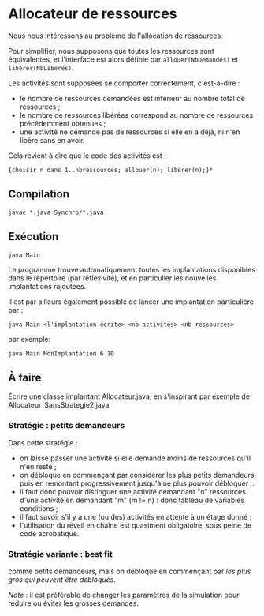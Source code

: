 Allocateur de ressources
=========================

Nous nous intéressons au problème de l'allocation de ressources.

Pour simplifier, nous supposons que toutes les ressources sont équivalentes,
et l'interface est alors définie par `allouer(NbDemandés)` et
`libérer(NbLibérés)`.

Les activités sont supposées se comporter correctement, c'est-à-dire :

 - le nombre de ressources demandées est inférieur au nombre total de
   ressources ;
 - le nombre de ressources libérées correspond au nombre de ressources
   précédemment obtenues ;
 - une activité ne demande pas de ressources si elle en a déjà, ni n'en libère
   sans en avoir.

Cela revient à dire que le code des activités est :

    {choisir n dans 1..nbressources; allouer(n); libérer(n);}*

Compilation
-----------
    javac *.java Synchro/*.java

Exécution
---------
    java Main

Le programme trouve automatiquement toutes les implantations disponibles
dans le répertoire (par réflexivité), et en particulier les nouvelles
implantations rajoutées.

Il est par ailleurs également possible de lancer une implantation particulière par :

    java Main <l'implantation écrite> <nb activités> <nb ressources>

par exemple:

    java Main MonImplantation 6 10


À faire
-------

Écrire une classe implantant Allocateur.java, en s'inspirant par exemple de
Allocateur_SansStrategie2.java

### Stratégie : petits demandeurs
Dans cette stratégie :

- on laisse passer une activité si elle demande moins de ressources qu'il n'en reste ;
- on débloque en commençant par considérer les plus petits demandeurs,
  puis en remontant progressivement jusqu'à ne plus pouvoir débloquer ;.
- il faut donc pouvoir distinguer une activité demandant "n" ressources d'une
  activité en demandant "m" (m != n) : donc tableau de variables conditions ;
- il faut savoir s'il y a une (ou des) activités en attente à un étage donné ;
- l'utilisation du réveil en chaîne est quasiment obligatoire, sous peine de code acrobatique.

### Stratégie variante : best fit

comme petits demandeurs, mais on débloque en commençant par *les plus gros
qui peuvent être débloqués*.

*Note* : il est préférable de changer les paramètres de la simulation pour
réduire ou éviter les grosses demandes.

